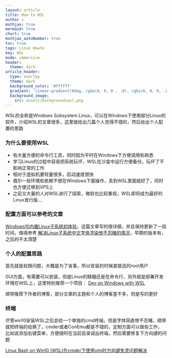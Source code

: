 ```yaml
---
layout: article
title: How to WSL
author :
mathjax: true
mermaid: true
chart: true
mathjax_autoNumber: true
toc: true
tags: Linux Howto
key: WSL
mode: immersive
header:
  theme: dark
article_header:
  type: overlay
  theme: dark
  background_color: '#ffffff'
  gradient: 'linear-gradient(0deg, rgba(0, 0, 0 , .8), rgba(0, 0, 0, .8))'
  background_image:
    src: assets/background/wsl.png
---
```

WSL的全称是Windows Subsystem Linux，可以在Windows下使用部分Linux的软件，介绍WSL的文章很多，这里就给出几篇个人觉得不错的，然后给出个人配置的思路
<!--more-->

### 为什么要使用WSL
- 有大量方便的命令行工具，同时因为平时在Windows下方便调用和熟悉
- 学习Linux的过程中容易把系统玩坏，WSL在沙盒中运行方便备份，玩坏了不影响正常的工作
- 相对于虚拟机要轻量很多，启动速度很快
- 偶尔一些环境和依赖不想在Windows下面操作，丢到WSL里面就好了，同时也方便迁移到VPS上
- 之前又大量的人对WSL进行了探索，微软也比较重视，WSL即将成为最好的Linux发行版....

### 配置方面可以参考的文章
[Windows10内置Linux子系统初体验](https://www.jianshu.com/p/bc38ed12da1d)，这篇文章写的很详细，并且保持更新了一段时间，值得参考
[解决Linux子系统中文字体渲染惨不忍睹的情况](http://bbs.pcbeta.com/viewthread-1764907-1-1.html)，早期的版本有，之后的不太清楚

### 个人的配置思路
首先就是权限问题，大概是为了省事，所以安装的时候直接选的root用户

GUI方面，有需要可以安装，但是Linux的精髓还是在命令行，另外就是部署开发环境在WSL上，这里特别推荐一个项目：
[Dev on Windows with WSL](https://spencerwoo.com/dowww/)

顺带推荐下作者的博客，部分文章的主题和个人的博客差不多，但是写的更好

### 终端

尽管win10安装WSL之后会给一个单独的cmd终端，但是字体简直惨不忍睹，顺带就把终端的给换了，cmder或者ConEmu都是不错的，定制方面可以做些工作，比如说添加右键菜单，方便随时在当前目录调出终端，然后需要修复下方向键的问题

[Linux Bash on Win10 (WSL)在cmder下使用vim时方向键失灵问题解决](https://blog.csdn.net/qxoqx/article/details/54177891)
 

